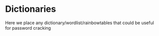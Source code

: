 # Dictionaries
Here we place any dictionary/wordlist/rainbowtables that could be useful for password cracking
